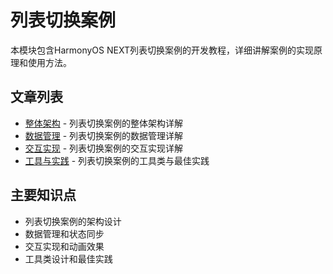 # 列表切换案例

本模块包含HarmonyOS NEXT列表切换案例的开发教程，详细讲解案例的实现原理和使用方法。

## 文章列表

- [整体架构](architecture.md) - 列表切换案例的整体架构详解
- [数据管理](data-management.md) - 列表切换案例的数据管理详解
- [交互实现](interaction.md) - 列表切换案例的交互实现详解
- [工具与实践](utils-practices.md) - 列表切换案例的工具类与最佳实践

## 主要知识点

- 列表切换案例的架构设计
- 数据管理和状态同步
- 交互实现和动画效果
- 工具类设计和最佳实践